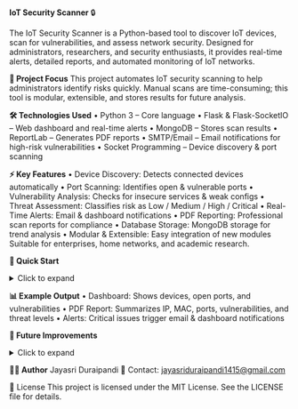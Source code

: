 **IoT Security Scanner** 🔒

The IoT Security Scanner is a Python-based tool to discover IoT devices, scan for vulnerabilities, and assess network security. Designed for administrators, researchers, and security enthusiasts, it provides real-time alerts, detailed reports, and automated monitoring of IoT networks.

**📌 Project Focus**
This project automates IoT security scanning to help administrators identify risks quickly. Manual scans are time-consuming; this tool is modular, extensible, and stores results for future analysis.

**🛠 Technologies Used**
•	Python 3 – Core language
•	Flask & Flask-SocketIO – Web dashboard and real-time alerts
•	MongoDB – Stores scan results
•	ReportLab – Generates PDF reports
•	SMTP/Email – Email notifications for high-risk vulnerabilities
•	Socket Programming – Device discovery & port scanning

**⚡ Key Features**
•	Device Discovery: Detects connected devices automatically
•	Port Scanning: Identifies open & vulnerable ports
•	Vulnerability Analysis: Checks for insecure services & weak configs
•	Threat Assessment: Classifies risk as Low / Medium / High / Critical
•	Real-Time Alerts: Email & dashboard notifications
•	PDF Reporting: Professional scan reports for compliance
•	Database Storage: MongoDB storage for trend analysis
•	Modular & Extensible: Easy integration of new modules
Suitable for enterprises, home networks, and academic research.

**🚀 Quick Start**
<details> <summary>Click to expand</summary> 
1️) Clone Repository
git clone https://github.com/<your-username>/iot-security-scanner.git
cd iot-security-scanner
2️) Install Dependencies
pip install -r requirements.txt
3️) Start MongoDB
Ensure MongoDB is running locally:
mongodb://localhost:27017/
4️) Run Application
python main.py
5️) Access Dashboard
Open in browser:
http://127.0.0.1:5000
6️) Reports
•	PDF reports saved in project folder
•	Scan results stored in MongoDB
</details> 

**📊 Example Output**
•	Dashboard: Shows devices, open ports, and vulnerabilities
•	PDF Report: Summarizes IP, MAC, ports, vulnerabilities, and threat levels
•	Alerts: Critical issues trigger email & dashboard notifications

**🔮 Future Improvements**
<details> <summary>Click to expand</summary> 
•	Integrate with CVE/NVD database for live vulnerability mapping
•	Improved UI with charts, graphs, and filtering
•	Docker support for easier deployment
•	Support for additional protocols: UPnP, mDNS, SNMP
•	Multi-user authentication for secure dashboard access
</details> 

**👨‍💻 Author**
Jayasri Duraipandi
📧 Contact: jayasriduraipandi1415@gmail.com

📄 License
This project is licensed under the MIT License. See the LICENSE file for details.
